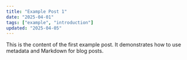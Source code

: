 ```yaml
---
title: "Example Post 1"
date: "2025-04-01"
tags: ["example", "introduction"]
updated: "2025-04-05"
---
```


This is the content of the first example post. It demonstrates how to use metadata and Markdown for blog posts.

